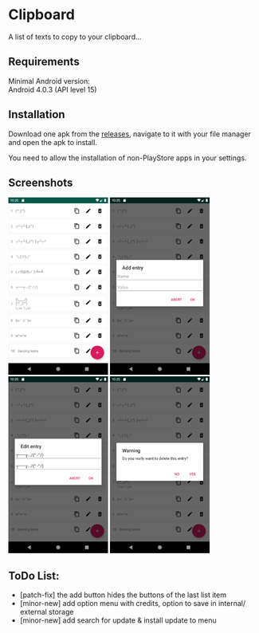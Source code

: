 # Clipboard
A list of texts to copy to your clipboard...

## Requirements
Minimal Android version:<br>
Android 4.0.3 (API level 15)

## Installation
Download one apk from the
[releases](https://github.com/5kWBassmachine/Clipboard/releases),
navigate to it with your file manager and open the apk to install.

You need to allow the installation of non-PlayStore apps in your settings.

## Screenshots
<img src="screenshots/screenshot-1.png" title="screenshot 1 - list" width="200"> <img src="screenshots/screenshot-2.png" title="screenshot 2 - add dialog" width="200"> <img src="screenshots/screenshot-3.png" title="screenshot 3 - edit dialog" width="200"> <img src="screenshots/screenshot-4.png" title="screenshot 4 - remove dialog" width="200">

## ToDo List:
- [patch-fix] the add button hides the buttons of the last list item
- [minor-new] add option menu with credits, option to save in internal/ external storage
- [minor-new] add search for update & install update to menu
